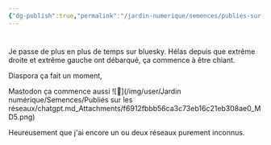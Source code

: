```yaml
---
{"dg-publish":true,"permalink":"/jardin-numerique/semences/publies-sur-les-reseaux/facebook-28-01-2024-19h50/","tags":["Internet/réseaux_sociaux/Facebook","semence"],"noteIcon":""}
---
```



#

Je passe de plus en plus de temps sur bluesky. Hélas depuis que extrême droite et extrême gauche ont débarqué, ça commence à être chiant.

Diaspora ça fait un moment,

Mastodon ça commence aussi ![🙁](/img/user/Jardin numérique/Semences/Publiés sur les réseaux/chatgpt.md_Attachments/f6912fbbb56ca3c73eb16c21eb308ae0_MD5.png)

Heureusement que j'ai encore un ou deux réseaux purement inconnus.
